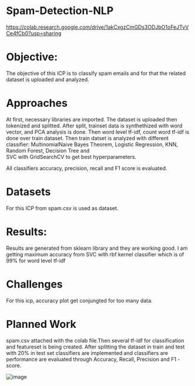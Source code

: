 # Spam-Detection-NLP

https://colab.research.google.com/drive/1akCxgzCmGDs3ODJbO1oFeJTvVCe4fCb0?usp=sharing 

# Objective:

The objective of this ICP is to classify spam emails and for that the related dataset is uploaded and analyzed.

# Approaches

At first, necessary libraries are imported. The dataset is uploaded then tokenized and splitted. After split, trainset data is synthethized with word vector,
and PCA analysis is done. Then word level tf-idf, count word tf-idf is done over train dataset. 
Then train datset is analyzed with different classifier:  MultinomialNaive Bayes Theorem, Logistic Regression, KNN, Random Forest, Decision Tree and  
SVC with GridSearchCV to get best hyperparameters.

All classifiers accuracy, precision, recall and F1 score is evaluated.

# Datasets

For this ICP from spam.csv is used as dataset.

# Results:

Results are generated from sklearn library and they are working good. I am getting maximum accuracy from SVC with rbf kernel classifier which is of 99% for word level tf-idf

# Challenges

For this icp, accuracy plot get conjungted for too many data.

# Planned Work

spam.csv attached with the colab file.Then several tf-idf for classification and featureset is being created. After splitting the dataset in train and test 
with 20% in test set classifiers are implemented and classifiers are performance are evaluated through Accuracy, Recall, Precision and F1 -score.

![image](https://user-images.githubusercontent.com/70243598/192072736-8d12d11a-c38c-420f-a1f5-02f01eb8e103.png)
